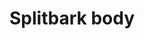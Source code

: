 ---
layout: item
title: Splitbark body
item-id: 3387
datatable: true
id: 3387
name: "Splitbark body"
members: true
lowalch: 18000
highalch: 27000
examine: "Provides good protection."
monsters:
  - id: 6619
    name: "Chaos Fanatic"
    members: true
    combat_level: 202
    wiki_url: "https://oldschool.runescape.wiki/w/Chaos_Fanatic"
    drops:
      - quantity: "1"
        rarity: 0.0390625
    image: "https://oldschool.runescape.wiki/images/d/d8/Chaos_Fanatic.png?8871d"
---
